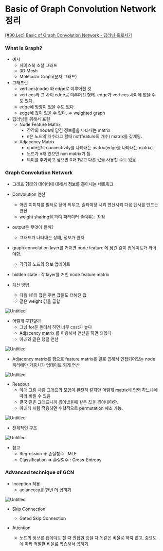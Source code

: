 # Basic of Graph Convolution Network 정리

[[#30.Lec] Basic of Graph Convolution Network - 딥러닝 홀로서기](https://www.youtube.com/watch?v=YL1jGgcY78U&t=1420s)

### What is Graph?

- 예시
    - 페이스북 소셜 그래프
    - 3D Mesh
    - Molecular Graph(분자 그래프)
- 그래프란
    - vertices(node) 와 edge로 이루어진 것
    - vertices와 그 사이 edge로 이루어진 형태. edge가 vertices 사이에 없을 수도 있다.
    - edge에 방향이 있을 수도 있다.
    - edge에 값이 있을 수 있다. ⇒ weighted graph
- 딥러닝을 위해서 표현
    - Node Feature Matrix
        - 각각의 node에 담긴 정보들을 나타내는 matrix
        - n은 노드의 개수라고 할때 nxf(feature의 개수) matrix를 갖게됨.
    - Adjacency Matrix
        - node간의 connectivity를 나타내는 matrix(edge를 나타내는 matrix)
        - 노드가 n개 있으면 nxn matrix가 됨.
        - 의미를 추가하고 싶으면 0과 1말고 다른 값을 사용할 수도 있음.
        

### Graph Convolution Network

- 그래프 형태의 데이터에 대해서 정보를 뽑아내는 네트워크
- Convolution 연산
    - 어떤 이미지를 필터로 덮어 씌우고, 슬라이딩 시켜 연산시켜 다음 텐서를 만드는 연산
    - weight sharing을 하여 파라미터 줄여주는 장점
- output은 무엇이 될까?
    - 그래프가 나타내는 상태, 정보가 뭔지
- graph convolution layer를 거치면 node feature 에 담긴 값이 업데이트가 되어야함.
    - 각각의 노드의 정보 업데이트
- hidden state : 각 layer를 거친 node feature matrix

- 계산 방법
    - 다음 H1의 값은 주변 값들도 더해진 값
    - 같은 weight 값을 곱합

![Untitled](Basic%20of%20Graph%20Convolution%20Network%20%E1%84%8C%E1%85%A5%E1%86%BC%E1%84%85%E1%85%B5%2029227e42741d48a396b9bec2d1e1ed19/Untitled.png)

- 어떻게 구현할까
    - 그냥 for문 돌려서 하면 너무 cost가 높다
    - Adjacency matrix 를 이용해서 연산을 하면 되겠다
    - 아래와 같은 행렬 연산

![Untitled](Basic%20of%20Graph%20Convolution%20Network%20%E1%84%8C%E1%85%A5%E1%86%BC%E1%84%85%E1%85%B5%2029227e42741d48a396b9bec2d1e1ed19/Untitled%201.png)

- Adjacency matrix를 행으로 feature matrix를 열로 곱해서 인접되어있는 node 끼리에만 가중치가 업데이트 되게 연산

![Untitled](Basic%20of%20Graph%20Convolution%20Network%20%E1%84%8C%E1%85%A5%E1%86%BC%E1%84%85%E1%85%B5%2029227e42741d48a396b9bec2d1e1ed19/Untitled%202.png)

- Readout
    - 아래 그림 처럼 그래프의 모양이 완전히 같지만 어떻게 matrix에 입력 하느냐에 따라 바뀔 수 있음
    - 결국 같은 그래프니까 뽑아냈을때 같은 값을 뽑아내야함.
    - 아래식 처럼 적용하면 수학적으로 permutation 해소 가능.

![Untitled](Basic%20of%20Graph%20Convolution%20Network%20%E1%84%8C%E1%85%A5%E1%86%BC%E1%84%85%E1%85%B5%2029227e42741d48a396b9bec2d1e1ed19/Untitled%203.png)

- 전체적인 구조

![Untitled](Basic%20of%20Graph%20Convolution%20Network%20%E1%84%8C%E1%85%A5%E1%86%BC%E1%84%85%E1%85%B5%2029227e42741d48a396b9bec2d1e1ed19/Untitled%204.png)

- 참고
    - Regression ⇒ 손실함수 : MLE
    - Classification ⇒ 손실함수 : Cross-Entropy

### Advanced technique of GCN

- Inception 적용
    - adjancecy를 한번 더 곱하기

![Untitled](Basic%20of%20Graph%20Convolution%20Network%20%E1%84%8C%E1%85%A5%E1%86%BC%E1%84%85%E1%85%B5%2029227e42741d48a396b9bec2d1e1ed19/Untitled%205.png)

- Skip Connection
    - Gated Skip Connection
    
- Attention
    - 노드의 정보를 업데이트 할 때 인접한 것을 다 똑같은 비율로 하지 않고, 중요도에 따라 적절한 비율로 학습해서 곱하기.